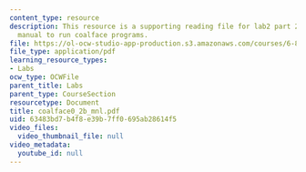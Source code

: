 ```yaml
---
content_type: resource
description: This resource is a supporting reading file for lab2 part 2 which contains
  manual to run coalface programs.
file: https://ol-ocw-studio-app-production.s3.amazonaws.com/courses/6-877j-computational-evolutionary-biology-fall-2005/63483bd7b4f8e39b7ff0695ab28614f5_coalface0_2b_mnl.pdf
file_type: application/pdf
learning_resource_types:
- Labs
ocw_type: OCWFile
parent_title: Labs
parent_type: CourseSection
resourcetype: Document
title: coalface0_2b_mnl.pdf
uid: 63483bd7-b4f8-e39b-7ff0-695ab28614f5
video_files:
  video_thumbnail_file: null
video_metadata:
  youtube_id: null
---
```

